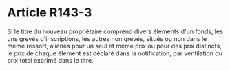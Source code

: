 # Article R143-3

Si le titre du nouveau propriétaire comprend divers éléments d'un fonds, les uns grevés d'inscriptions, les autres non grevés, situés ou non dans le même ressort, aliénés pour un seul et même prix ou pour des prix distincts, le prix de chaque élément est déclaré dans la notification, par ventilation du prix total exprimé dans le titre.
